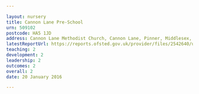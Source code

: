 ```yaml
---

layout: nursery
title: Cannon Lane Pre-School
urn: 509102
postcode: HA5 1JD
address: Cannon Lane Methodist Church, Cannon Lane, Pinner, Middlesex, HA5 1JD
latestReportUrl: https://reports.ofsted.gov.uk/provider/files/2542640/urn/509102.pdf
teaching: 2
development: 2
leadership: 2
outcomes: 2
overall: 2
date: 20 January 2016

---
```

